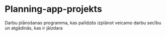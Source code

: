 # Planning-app-projekts
Darbu plānošanas programma, kas palīdzēs izplānot veicamo darbu secību un atgādinās, kas ir jāizdara
